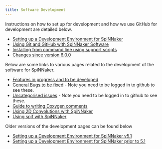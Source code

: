 ```yaml
---
title: Software Development
---
```


Instructions on how to set up for development and how we use GitHub for development are detailed below.

 * [Setting up a Development Environment for SpiNNaker](devenv6.0.html)
 * [Using Git and GitHub with SpiNNaker Software](gituse.html)
 * [Installing from command line using support scripts](gitinstall.html)
 * [Changes since version 6.0.0](/common_pages/6.0.0/changes.html)

Below are some links to various pages related to the development of the software for SpiNNaker.

 * [Features in progress and to be developed](features.html)
 * [General Bugs to be fixed](https://github.com/issues?q=is%3Aopen+is%3Aissue+label%3Abug+user%3ASpiNNakerManchester+no%3Amilestone) - Note you need to be logged in to github to see these.
 * [Uncategorised issues](https://github.com/issues?q=is%3Aopen+user%3ASpiNNakerManchester+no%3Amilestone+-label%3Abug+is%3Aissue) - Note you need to be logged in to github to see these.
 * [Guide to writing Doxygen comments](documenting_c.html)
 * [Using 2D Convolutions with SpiNNaker](2d_convolutions.html)
 * [Using spif with SpiNNaker](spif.html)

Older versions of the development pages can be found below

 * [Setting up a Development Environment for SpiNNaker v5.1](devenv5.1.html)
 * [Setting up a Development Environment for SpiNNaker prior to 5.1](devenv.html)
